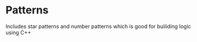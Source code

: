 # Patterns
 Includes star patterns and number patterns which is good for builiding logic using C++ 
 

